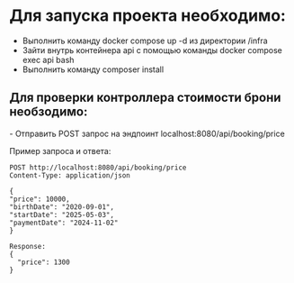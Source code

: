 <h1>Для запуска проекта необходимо:</h1>

- Выполнить команду docker compose up -d из директории /infra
- Зайти внутрь контейнера api с помощью команды docker compose exec api bash
- Выполнить команду composer install

<h2>Для проверки контроллера стоимости брони необзодимо:</h2>
- Отправить POST запрос на эндпоинт localhost:8080/api/booking/price

Пример запроса и ответа:

```
POST http://localhost:8080/api/booking/price
Content-Type: application/json

{
"price": 10000,
"birthDate": "2020-09-01",
"startDate": "2025-05-03",
"paymentDate": "2024-11-02"
}

Response:
{
  "price": 1300
}
```